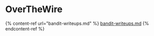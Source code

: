 # OverTheWire

{% content-ref url="bandit-writeups.md" %}
[bandit-writeups.md](bandit-writeups.md)
{% endcontent-ref %}

